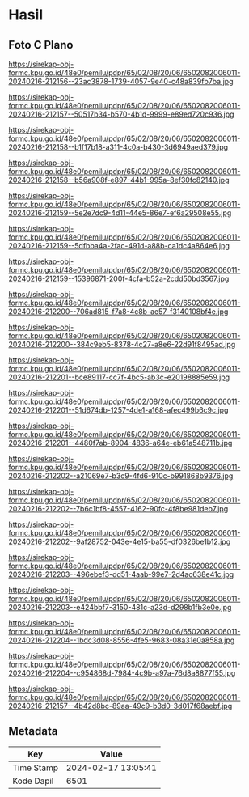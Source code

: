 # Hasil

## Foto C Plano

https://sirekap-obj-formc.kpu.go.id/48e0/pemilu/pdpr/65/02/08/20/06/6502082006011-20240216-212156--23ac3878-1739-4057-9e40-c48a839fb7ba.jpg

https://sirekap-obj-formc.kpu.go.id/48e0/pemilu/pdpr/65/02/08/20/06/6502082006011-20240216-212157--50517b34-b570-4b1d-9999-e89ed720c936.jpg

https://sirekap-obj-formc.kpu.go.id/48e0/pemilu/pdpr/65/02/08/20/06/6502082006011-20240216-212158--b1f17b18-a311-4c0a-b430-3d6949aed379.jpg

https://sirekap-obj-formc.kpu.go.id/48e0/pemilu/pdpr/65/02/08/20/06/6502082006011-20240216-212158--b56a908f-e897-44b1-995a-8ef30fc82140.jpg

https://sirekap-obj-formc.kpu.go.id/48e0/pemilu/pdpr/65/02/08/20/06/6502082006011-20240216-212159--5e2e7dc9-4d11-44e5-86e7-ef6a29508e55.jpg

https://sirekap-obj-formc.kpu.go.id/48e0/pemilu/pdpr/65/02/08/20/06/6502082006011-20240216-212159--5dfbba4a-2fac-491d-a88b-ca1dc4a864e6.jpg

https://sirekap-obj-formc.kpu.go.id/48e0/pemilu/pdpr/65/02/08/20/06/6502082006011-20240216-212159--15396871-200f-4cfa-b52a-2cdd50bd3567.jpg

https://sirekap-obj-formc.kpu.go.id/48e0/pemilu/pdpr/65/02/08/20/06/6502082006011-20240216-212200--706ad815-f7a8-4c8b-ae57-f3140108bf4e.jpg

https://sirekap-obj-formc.kpu.go.id/48e0/pemilu/pdpr/65/02/08/20/06/6502082006011-20240216-212200--384c9eb5-8378-4c27-a8e6-22d91f8495ad.jpg

https://sirekap-obj-formc.kpu.go.id/48e0/pemilu/pdpr/65/02/08/20/06/6502082006011-20240216-212201--bce89117-cc7f-4bc5-ab3c-e20198885e59.jpg

https://sirekap-obj-formc.kpu.go.id/48e0/pemilu/pdpr/65/02/08/20/06/6502082006011-20240216-212201--51d674db-1257-4de1-a168-afec499b6c9c.jpg

https://sirekap-obj-formc.kpu.go.id/48e0/pemilu/pdpr/65/02/08/20/06/6502082006011-20240216-212201--4480f7ab-8904-4836-a64e-eb61a548711b.jpg

https://sirekap-obj-formc.kpu.go.id/48e0/pemilu/pdpr/65/02/08/20/06/6502082006011-20240216-212202--a21069e7-b3c9-4fd6-910c-b991868b9376.jpg

https://sirekap-obj-formc.kpu.go.id/48e0/pemilu/pdpr/65/02/08/20/06/6502082006011-20240216-212202--7b6c1bf8-4557-4162-90fc-4f8be981deb7.jpg

https://sirekap-obj-formc.kpu.go.id/48e0/pemilu/pdpr/65/02/08/20/06/6502082006011-20240216-212202--9af28752-043e-4e15-ba55-df0326be1b12.jpg

https://sirekap-obj-formc.kpu.go.id/48e0/pemilu/pdpr/65/02/08/20/06/6502082006011-20240216-212203--496ebef3-dd51-4aab-99e7-2d4ac638e41c.jpg

https://sirekap-obj-formc.kpu.go.id/48e0/pemilu/pdpr/65/02/08/20/06/6502082006011-20240216-212203--e424bbf7-3150-481c-a23d-d298b1fb3e0e.jpg

https://sirekap-obj-formc.kpu.go.id/48e0/pemilu/pdpr/65/02/08/20/06/6502082006011-20240216-212204--1bdc3d08-8556-4fe5-9683-08a31e0a858a.jpg

https://sirekap-obj-formc.kpu.go.id/48e0/pemilu/pdpr/65/02/08/20/06/6502082006011-20240216-212204--c954868d-7984-4c9b-a97a-76d8a8877f55.jpg

https://sirekap-obj-formc.kpu.go.id/48e0/pemilu/pdpr/65/02/08/20/06/6502082006011-20240216-212157--4b42d8bc-89aa-49c9-b3d0-3d017f68aebf.jpg


## Metadata

| Key        | Value               |
| ---------- | ------------------- |
| Time Stamp | 2024-02-17 13:05:41 |
| Kode Dapil | 6501                |



